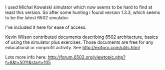 I used Michal Kowalski simulator which now seems to be hard to find at least this version. 
So after some hunting i found version 1.3.3, which seems to be the latest 6502 simulator. 

I've included it here for ease of access. 

Kevin Wilson contributed documents describing 6502 architecture, basics of using the simulator plus exercises. 
Those documents are free for any educational or nonprofit activity. See http://exifpro.com/utils.html

Lots more info here: http://forum.6502.org/viewtopic.php?f=8&t=5011&start=105

